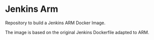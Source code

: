 # Jenkins Arm

Repository to build a Jenkins ARM Docker Image. 

The image is based on the original Jenkins Dockerfile adapted to ARM. 
